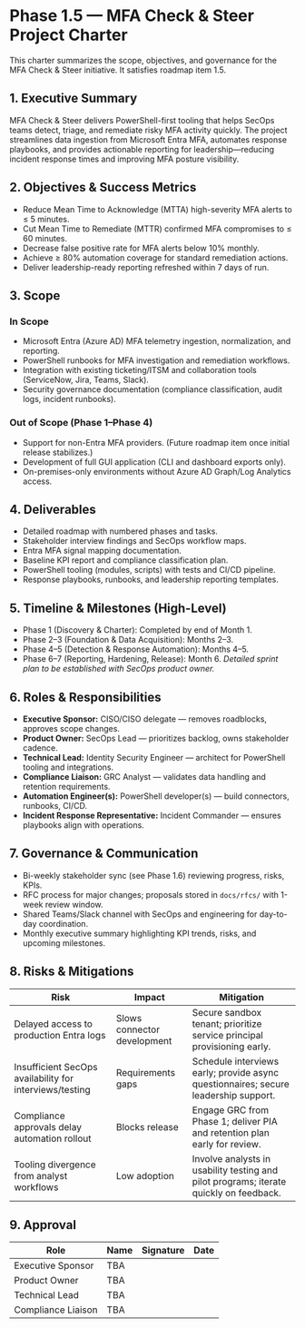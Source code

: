 # Phase 1.5 — MFA Check & Steer Project Charter

This charter summarizes the scope, objectives, and governance for the MFA Check & Steer initiative. It satisfies roadmap item 1.5.

## 1. Executive Summary
MFA Check & Steer delivers PowerShell-first tooling that helps SecOps teams detect, triage, and remediate risky MFA activity quickly. The project streamlines data ingestion from Microsoft Entra MFA, automates response playbooks, and provides actionable reporting for leadership—reducing incident response times and improving MFA posture visibility.

## 2. Objectives & Success Metrics
- Reduce Mean Time to Acknowledge (MTTA) high-severity MFA alerts to ≤ 5 minutes.
- Cut Mean Time to Remediate (MTTR) confirmed MFA compromises to ≤ 60 minutes.
- Decrease false positive rate for MFA alerts below 10% monthly.
- Achieve ≥ 80% automation coverage for standard remediation actions.
- Deliver leadership-ready reporting refreshed within 7 days of run.

## 3. Scope
### In Scope
- Microsoft Entra (Azure AD) MFA telemetry ingestion, normalization, and reporting.
- PowerShell runbooks for MFA investigation and remediation workflows.
- Integration with existing ticketing/ITSM and collaboration tools (ServiceNow, Jira, Teams, Slack).
- Security governance documentation (compliance classification, audit logs, incident runbooks).

### Out of Scope (Phase 1–Phase 4)
- Support for non-Entra MFA providers. (Future roadmap item once initial release stabilizes.)
- Development of full GUI application (CLI and dashboard exports only).
- On-premises-only environments without Azure AD Graph/Log Analytics access.

## 4. Deliverables
- Detailed roadmap with numbered phases and tasks.
- Stakeholder interview findings and SecOps workflow maps.
- Entra MFA signal mapping documentation.
- Baseline KPI report and compliance classification plan.
- PowerShell tooling (modules, scripts) with tests and CI/CD pipeline.
- Response playbooks, runbooks, and leadership reporting templates.

## 5. Timeline & Milestones (High-Level)
- Phase 1 (Discovery & Charter): Completed by end of Month 1.
- Phase 2–3 (Foundation & Data Acquisition): Months 2–3.
- Phase 4–5 (Detection & Response Automation): Months 4–5.
- Phase 6–7 (Reporting, Hardening, Release): Month 6.
*Detailed sprint plan to be established with SecOps product owner.*

## 6. Roles & Responsibilities
- **Executive Sponsor:** CISO/CISO delegate — removes roadblocks, approves scope changes.
- **Product Owner:** SecOps Lead — prioritizes backlog, owns stakeholder cadence.
- **Technical Lead:** Identity Security Engineer — architect for PowerShell tooling and integrations.
- **Compliance Liaison:** GRC Analyst — validates data handling and retention requirements.
- **Automation Engineer(s):** PowerShell developer(s) — build connectors, runbooks, CI/CD.
- **Incident Response Representative:** Incident Commander — ensures playbooks align with operations.

## 7. Governance & Communication
- Bi-weekly stakeholder sync (see Phase 1.6) reviewing progress, risks, KPIs.
- RFC process for major changes; proposals stored in `docs/rfcs/` with 1-week review window.
- Shared Teams/Slack channel with SecOps and engineering for day-to-day coordination.
- Monthly executive summary highlighting KPI trends, risks, and upcoming milestones.

## 8. Risks & Mitigations
| Risk | Impact | Mitigation |
|------|--------|------------|
| Delayed access to production Entra logs | Slows connector development | Secure sandbox tenant; prioritize service principal provisioning early. |
| Insufficient SecOps availability for interviews/testing | Requirements gaps | Schedule interviews early; provide async questionnaires; secure leadership support. |
| Compliance approvals delay automation rollout | Blocks release | Engage GRC from Phase 1; deliver PIA and retention plan early for review. |
| Tooling divergence from analyst workflows | Low adoption | Involve analysts in usability testing and pilot programs; iterate quickly on feedback. |

## 9. Approval
| Role | Name | Signature | Date |
|------|------|-----------|------|
| Executive Sponsor | TBA |  |  |
| Product Owner | TBA |  |  |
| Technical Lead | TBA |  |  |
| Compliance Liaison | TBA |  |  |
